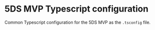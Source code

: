 # 5DS MVP Typescript configuration

Common Typescript configuration for the 5DS MVP as the `.tsconfig` file.
